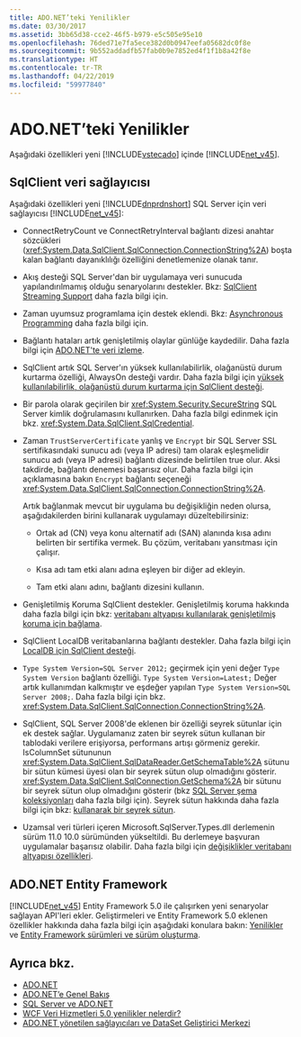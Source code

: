 ```yaml
---
title: ADO.NET’teki Yenilikler
ms.date: 03/30/2017
ms.assetid: 3bb65d38-cce2-46f5-b979-e5c505e95e10
ms.openlocfilehash: 76ded71e7fa5ece382d0b0947eefa05682dc0f8e
ms.sourcegitcommit: 9b552addadfb57fab0b9e7852ed4f1f1b8a42f8e
ms.translationtype: HT
ms.contentlocale: tr-TR
ms.lasthandoff: 04/22/2019
ms.locfileid: "59977840"
---
```

# <a name="whats-new-in-adonet"></a>ADO.NET’teki Yenilikler

Aşağıdaki özellikleri yeni [!INCLUDE[vstecado](../../../../includes/vstecado-md.md)] içinde [!INCLUDE[net_v45](../../../../includes/net-v45-md.md)].

## <a name="sqlclient-data-provider"></a>SqlClient veri sağlayıcısı

Aşağıdaki özellikleri yeni [!INCLUDE[dnprdnshort](../../../../includes/dnprdnshort-md.md)] SQL Server için veri sağlayıcısı [!INCLUDE[net_v45](../../../../includes/net-v45-md.md)]:

- ConnectRetryCount ve ConnectRetryInterval bağlantı dizesi anahtar sözcükleri (<xref:System.Data.SqlClient.SqlConnection.ConnectionString%2A>) boşta kalan bağlantı dayanıklılığı özelliğini denetlemenize olanak tanır.

- Akış desteği SQL Server'dan bir uygulamaya veri sunucuda yapılandırılmamış olduğu senaryolarını destekler.  Bkz: [SqlClient Streaming Support](../../../../docs/framework/data/adonet/sqlclient-streaming-support.md) daha fazla bilgi için.

- Zaman uyumsuz programlama için destek eklendi.  Bkz: [Asynchronous Programming](../../../../docs/framework/data/adonet/asynchronous-programming.md) daha fazla bilgi için.

- Bağlantı hataları artık genişletilmiş olaylar günlüğe kaydedilir. Daha fazla bilgi için [ADO.NET'te veri izleme](../../../../docs/framework/data/adonet/data-tracing.md).

- SqlClient artık SQL Server'ın yüksek kullanılabilirlik, olağanüstü durum kurtarma özelliği, AlwaysOn desteği vardır. Daha fazla bilgi için [yüksek kullanılabilirlik, olağanüstü durum kurtarma için SqlClient desteği](../../../../docs/framework/data/adonet/sql/sqlclient-support-for-high-availability-disaster-recovery.md).

- Bir parola olarak geçirilen bir <xref:System.Security.SecureString> SQL Server kimlik doğrulamasını kullanırken. Daha fazla bilgi edinmek için bkz. <xref:System.Data.SqlClient.SqlCredential>.

- Zaman `TrustServerCertificate` yanlış ve `Encrypt` bir SQL Server SSL sertifikasındaki sunucu adı (veya IP adresi) tam olarak eşleşmelidir sunucu adı (veya IP adresi) bağlantı dizesinde belirtilen true olur. Aksi takdirde, bağlantı denemesi başarısız olur. Daha fazla bilgi için açıklamasına bakın `Encrypt` bağlantı seçeneği <xref:System.Data.SqlClient.SqlConnection.ConnectionString%2A>.

  Artık bağlanmak mevcut bir uygulama bu değişikliğin neden olursa, aşağıdakilerden birini kullanarak uygulamayı düzeltebilirsiniz:

  - Ortak ad (CN) veya konu alternatif adı (SAN) alanında kısa adını belirten bir sertifika vermek. Bu çözüm, veritabanı yansıtması için çalışır.

  - Kısa adı tam etki alanı adına eşleyen bir diğer ad ekleyin.

  - Tam etki alanı adını, bağlantı dizesini kullanın.

- Genişletilmiş Koruma SqlClient destekler. Genişletilmiş koruma hakkında daha fazla bilgi için bkz: [veritabanı altyapısı kullanılarak genişletilmiş koruma için bağlama](https://go.microsoft.com/fwlink/?LinkId=219978).

- SqlClient LocalDB veritabanlarına bağlantı destekler. Daha fazla bilgi için [LocalDB için SqlClient desteği](../../../../docs/framework/data/adonet/sql/sqlclient-support-for-localdb.md).

- `Type System Version=SQL Server 2012;` geçirmek için yeni değer `Type System Version` bağlantı özelliği. `Type System Version=Latest;` Değer artık kullanımdan kalkmıştır ve eşdeğer yapılan `Type System Version=SQL Server 2008;`. Daha fazla bilgi için bkz. <xref:System.Data.SqlClient.SqlConnection.ConnectionString%2A>.

- SqlClient, SQL Server 2008'de eklenen bir özelliği seyrek sütunlar için ek destek sağlar. Uygulamanız zaten bir seyrek sütun kullanan bir tablodaki verilere erişiyorsa, performans artışı görmeniz gerekir. IsColumnSet sütununun <xref:System.Data.SqlClient.SqlDataReader.GetSchemaTable%2A> sütunu bir sütun kümesi üyesi olan bir seyrek sütun olup olmadığını gösterir. <xref:System.Data.SqlClient.SqlConnection.GetSchema%2A> bir sütunu bir seyrek sütun olup olmadığını gösterir (bkz [SQL Server şema koleksiyonları](../../../../docs/framework/data/adonet/sql-server-schema-collections.md) daha fazla bilgi için). Seyrek sütun hakkında daha fazla bilgi için bkz: [kullanarak bir seyrek sütun](https://go.microsoft.com/fwlink/?LinkId=224244).

- Uzamsal veri türleri içeren Microsoft.SqlServer.Types.dll derlemenin sürüm 11.0 10.0 sürümünden yükseltildi. Bu derlemeye başvuran uygulamalar başarısız olabilir. Daha fazla bilgi için [değişiklikler veritabanı altyapısı özellikleri](https://go.microsoft.com/fwlink/?LinkId=224367).

## <a name="adonet-entity-framework"></a>ADO.NET Entity Framework

[!INCLUDE[net_v45](../../../../includes/net-v45-md.md)] Entity Framework 5.0 ile çalışırken yeni senaryolar sağlayan API'leri ekler. Geliştirmeleri ve Entity Framework 5.0 eklenen özellikler hakkında daha fazla bilgi için aşağıdaki konulara bakın: [Yenilikler](https://go.microsoft.com/fwlink/?LinkID=251106) ve [Entity Framework sürümleri ve sürüm oluşturma](https://go.microsoft.com/fwlink/?LinkId=234899).

## <a name="see-also"></a>Ayrıca bkz.

- [ADO.NET](../../../../docs/framework/data/adonet/index.md)
- [ADO.NET’e Genel Bakış](../../../../docs/framework/data/adonet/ado-net-overview.md)
- [SQL Server ve ADO.NET](../../../../docs/framework/data/adonet/sql/index.md)
- [WCF Veri Hizmetleri 5.0 yenilikler nelerdir?](https://docs.microsoft.com/previous-versions/dotnet/wcf-data-services/ee373845(v=vs.103))
- [ADO.NET yönetilen sağlayıcıları ve DataSet Geliştirici Merkezi](https://go.microsoft.com/fwlink/?LinkId=217917)
